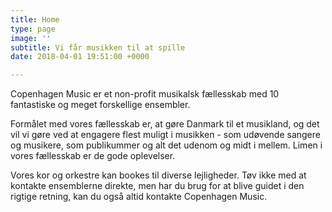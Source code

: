 ```yaml
---
title: Home
type: page
image: ''
subtitle: Vi får musikken til at spille
date: 2018-04-01 19:51:00 +0000

---
```

Copenhagen Music er et non-profit musikalsk fællesskab med 10 fantastiske og meget forskellige ensembler. 

Formålet med vores fællesskab er, at gøre Danmark til et musikland, og det vil vi gøre ved at engagere flest muligt i musikken - som udøvende sangere og musikere, som publikummer og alt det udenom og midt i mellem. Limen i vores fællesskab er de gode oplevelser. 

Vores kor og orkestre kan bookes til diverse lejligheder. Tøv ikke med at kontakte ensemblerne direkte, men har du brug for at blive guidet i den rigtige retning, kan du også altid kontakte Copenhagen Music. 